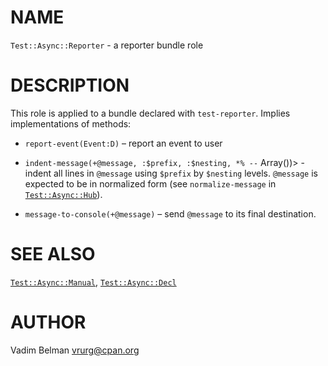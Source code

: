 NAME
====



`Test::Async::Reporter` - a reporter bundle role

DESCRIPTION
===========



This role is applied to a bundle declared with `test-reporter`. Implies implementations of methods:

  * `report-event(Event:D)` – report an event to user

  * `indent-message(+@message, :$prefix, :$nesting, *% --` Array())> - indent all lines in `@message` using `$prefix` by `$nesting` levels. `@message` is expected to be in normalized form (see `normalize-message` in [`Test::Async::Hub`](Hub.md)).

  * `message-to-console(+@message)` – send `@message` to its final destination.

SEE ALSO
========

[`Test::Async::Manual`](Manual.md), [`Test::Async::Decl`](Decl.md)

AUTHOR
======

Vadim Belman <vrurg@cpan.org>

